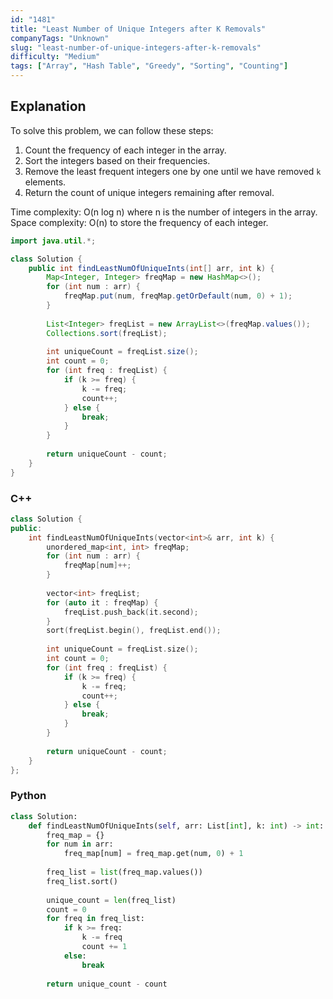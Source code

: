 ```yaml
---
id: "1481"
title: "Least Number of Unique Integers after K Removals"
companyTags: "Unknown"
slug: "least-number-of-unique-integers-after-k-removals"
difficulty: "Medium"
tags: ["Array", "Hash Table", "Greedy", "Sorting", "Counting"]
---
```


## Explanation
To solve this problem, we can follow these steps:
1. Count the frequency of each integer in the array.
2. Sort the integers based on their frequencies.
3. Remove the least frequent integers one by one until we have removed `k` elements.
4. Return the count of unique integers remaining after removal.

Time complexity: O(n log n) where n is the number of integers in the array.
Space complexity: O(n) to store the frequency of each integer.
```java
import java.util.*;

class Solution {
    public int findLeastNumOfUniqueInts(int[] arr, int k) {
        Map<Integer, Integer> freqMap = new HashMap<>();
        for (int num : arr) {
            freqMap.put(num, freqMap.getOrDefault(num, 0) + 1);
        }
        
        List<Integer> freqList = new ArrayList<>(freqMap.values());
        Collections.sort(freqList);
        
        int uniqueCount = freqList.size();
        int count = 0;
        for (int freq : freqList) {
            if (k >= freq) {
                k -= freq;
                count++;
            } else {
                break;
            }
        }
        
        return uniqueCount - count;
    }
}
```

### C++
```cpp
class Solution {
public:
    int findLeastNumOfUniqueInts(vector<int>& arr, int k) {
        unordered_map<int, int> freqMap;
        for (int num : arr) {
            freqMap[num]++;
        }
        
        vector<int> freqList;
        for (auto it : freqMap) {
            freqList.push_back(it.second);
        }
        sort(freqList.begin(), freqList.end());
        
        int uniqueCount = freqList.size();
        int count = 0;
        for (int freq : freqList) {
            if (k >= freq) {
                k -= freq;
                count++;
            } else {
                break;
            }
        }
        
        return uniqueCount - count;
    }
};
```

### Python
```python
class Solution:
    def findLeastNumOfUniqueInts(self, arr: List[int], k: int) -> int:
        freq_map = {}
        for num in arr:
            freq_map[num] = freq_map.get(num, 0) + 1
        
        freq_list = list(freq_map.values())
        freq_list.sort()
        
        unique_count = len(freq_list)
        count = 0
        for freq in freq_list:
            if k >= freq:
                k -= freq
                count += 1
            else:
                break
        
        return unique_count - count
```